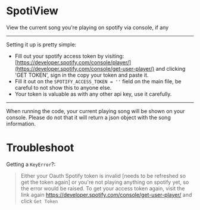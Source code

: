 # SpotiView
View the current song you're playing on spotify via console, if any

-------
Setting it up is pretty simple:
 - Fill out your spotify access token by visiting: [https://developer.spotify.com/console/player/](https://developer.spotify.com/console/get-user-player/) and clicking 'GET TOKEN', sign in the copy your token and paste it.
 - Fill it out on the `SPOTIFY_ACCESS_TOKEN = ''` field on the main file, be careful to not show this to anyone else.
 - Your token is valuable as with any other api key, use it carefully.

---
When running the code, your current playing song will be shown on your console. Please do not that it will return a json object with the song information.

# Troubleshoot
Getting a `KeyError`?:
> Either your Oauth Spotify token is invalid [needs to be refreshed so get the token again] or you're not playing anything on spotify yet, so the error would be raised. To get your access token again, visit the link again https://developer.spotify.com/console/get-user-player/ and click `Get Token`
